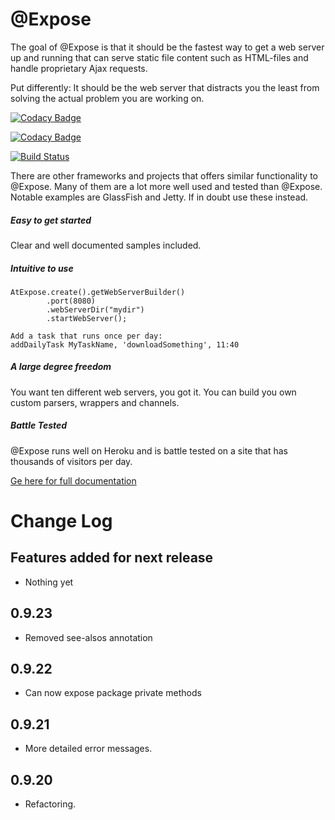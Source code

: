 # @Expose

The goal of @Expose is that it should be the fastest way to get a web server up and running that can 
serve static file content such as HTML-files and handle proprietary Ajax requests. 

Put differently: It should be the web server that distracts you the least from solving the actual problem you are working on.

[![Codacy Badge](https://api.codacy.com/project/badge/Grade/20d9426304f246c18f22402af9cb22bb)](https://www.codacy.com?utm_source=github.com&amp;utm_medium=referral&amp;utm_content=Schinzel/atexpose&amp;utm_campaign=Badge_Grade)

[![Codacy Badge](https://api.codacy.com/project/badge/Coverage/20d9426304f246c18f22402af9cb22bb)](https://www.codacy.com?utm_source=github.com&amp;utm_medium=referral&amp;utm_content=Schinzel/atexpose&amp;utm_campaign=Badge_Coverage)

[![Build Status](https://travis-ci.org/Schinzel/atexpose.svg?branch=master)](https://travis-ci.org/Schinzel/atexpose)

There are other frameworks and projects that offers similar functionality to
@Expose. Many of them are a lot more well used and tested than @Expose. Notable
examples are GlassFish and Jetty. If in doubt use these instead. 


##### Easy to get started
Clear and well documented samples included.

##### Intuitive to use
```
AtExpose.create().getWebServerBuilder()
        .port(8080)
        .webServerDir("mydir")
        .startWebServer();

Add a task that runs once per day:
addDailyTask MyTaskName, 'downloadSomething', 11:40
```
##### A large degree freedom
You want ten different web servers, you got it. You can build you own custom parsers, wrappers and channels. 


##### Battle Tested
@Expose runs well on Heroku and is battle tested on a site that has thousands of visitors per day.




<a href="https://sites.google.com/schinzel.io/atexpose" target="_blank">Ge here for full documentation</a>

# Change Log
## Features added for next release
- Nothing yet

## 0.9.23
- Removed see-alsos annotation

## 0.9.22
- Can now expose package private methods

## 0.9.21
- More detailed error messages. 

## 0.9.20
- Refactoring. 

